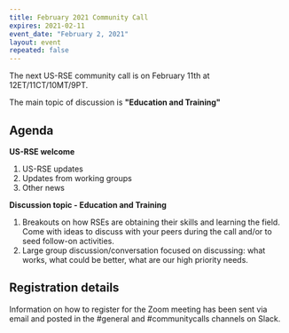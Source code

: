 ```yaml
---
title: February 2021 Community Call
expires: 2021-02-11
event_date: "February 2, 2021"
layout: event
repeated: false
---
```


The next US-RSE community call is on February 11th at 12ET/11CT/10MT/9PT.

The main topic of discussion is
**"Education and Training"**

## Agenda

**US-RSE welcome**  
 1. US-RSE updates
 1. Updates from working groups
 1. Other news

**Discussion topic - Education and Training**  
1. Breakouts on how RSEs are obtaining their skills and learning the field. Come with ideas to discuss with your peers during the call and/or to seed follow-on activities. 
1. Large group discussion/conversation focused on discussing: what works, what could be better, what are our high priority needs. 


## Registration details
Information on how to register for the Zoom meeting has been sent via email and posted in the #general and #communitycalls channels on Slack.
